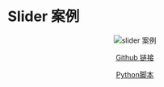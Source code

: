 # Slider 案例

<center>

![slider 案例](https://cdn.jsdelivr.net/gh/FXTD-ODYSSEY/QBinder@master/example/slider/demo.gif)

[Github 链接](https://github.com/FXTD-ODYSSEY/QBinder/tree/master/example/slider)

[Python脚本](https://github.com/FXTD-ODYSSEY/QBinder/blob/master/example/slider/slider.py) 

</center>
